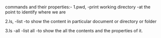 commands and their properties:-
1.pwd,
 -print working directory
 -at the point to identify where we are

2.ls,
 -list
 -to show the content in particular document or directory or folder

3.ls -all
 -list all
 -to show the all the contents and the properties of it.
